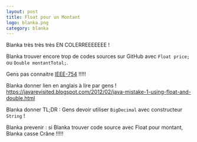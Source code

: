 ```yaml
---
layout: post
title: Float pour un Montant
logo: blanka.png
category: blanka
---
```


Blanka très très très EN COLERREEEEEEE !

Blanka trouver encore trop de codes sources sur GitHub avec `Float price;` ou `Double montantTotal;`.

Gens pas connaitre [IEEE-754](https://fr.wikipedia.org/wiki/IEEE_754) !!!!!

Blanka donner lien en anglais à lire par gens !
<https://javarevisited.blogspot.com/2012/02/java-mistake-1-using-float-and-double.html>

Blanka donner TL;DR : Gens devoir utiliser `BigDecimal` avec constructeur `String` !

Blanka prevenir : si Blanka trouver code source avec Float pour montant, Blanka casse Crâne !!!!!